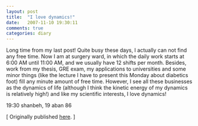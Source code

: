 ```yaml
---
layout: post
title:  "I love dynamics!"
date:   2007-11-10 19:30:11
comments: true
categories: diary 
---
```



Long time from my last post! Quite busy these days, I actually can not find any
free time. Now I am at surgery ward, in which the daily work starts at 6:00 AM
until 11:00 AM, and we usually have 12 shifts per month. Besides, work from my
thesis, GRE exam, my applications to universities and some minor things (like
the lecture I have to present this Monday about diabetics foot) fill any minute
amount of free time. However, I see all these businesses as the dynamics of
life (although I think the kinetic energy of my dynamics is relatively high!)
and like my scientific interests, I love dynamics!

19:30 shanbeh, 19 aban 86


[ Originally published [here](https://resal.wordpress.com/2007/11/10/i-love-dynamics/). ]
